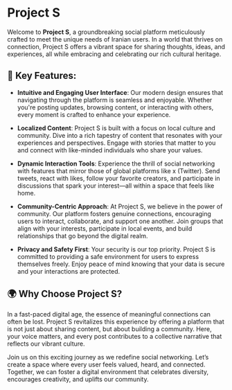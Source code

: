 # Project S

Welcome to **Project S**, a groundbreaking social platform meticulously crafted to meet the unique needs of Iranian users. In a world that thrives on connection, Project S offers a vibrant space for sharing thoughts, ideas, and experiences, all while embracing and celebrating our rich cultural heritage.

## 🌟 Key Features:

- **Intuitive and Engaging User Interface**: Our modern design ensures that navigating through the platform is seamless and enjoyable. Whether you're posting updates, browsing content, or interacting with others, every moment is crafted to enhance your experience.

- **Localized Content**: Project S is built with a focus on local culture and community. Dive into a rich tapestry of content that resonates with your experiences and perspectives. Engage with stories that matter to you and connect with like-minded individuals who share your values.

- **Dynamic Interaction Tools**: Experience the thrill of social networking with features that mirror those of global platforms like x (Twitter). Send tweets, react with likes, follow your favorite creators, and participate in discussions that spark your interest—all within a space that feels like home.

- **Community-Centric Approach**: At Project S, we believe in the power of community. Our platform fosters genuine connections, encouraging users to interact, collaborate, and support one another. Join groups that align with your interests, participate in local events, and build relationships that go beyond the digital realm.

- **Privacy and Safety First**: Your security is our top priority. Project S is committed to providing a safe environment for users to express themselves freely. Enjoy peace of mind knowing that your data is secure and your interactions are protected.

## 🌍 Why Choose Project S?

In a fast-paced digital age, the essence of meaningful connections can often be lost. Project S revitalizes this experience by offering a platform that is not just about sharing content, but about building a community. Here, your voice matters, and every post contributes to a collective narrative that reflects our vibrant culture.

Join us on this exciting journey as we redefine social networking. Let’s create a space where every user feels valued, heard, and connected. Together, we can foster a digital environment that celebrates diversity, encourages creativity, and uplifts our community.